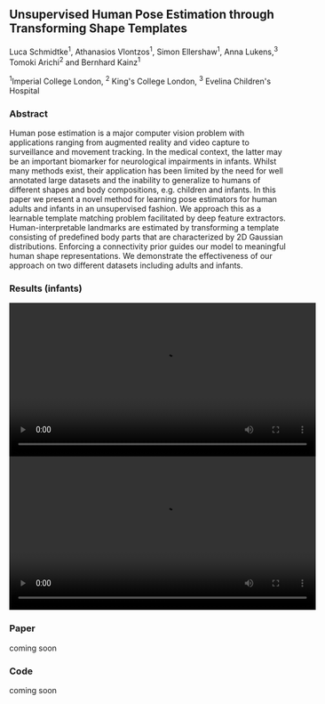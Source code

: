 ## Unsupervised Human Pose Estimation through Transforming Shape Templates
Luca Schmidtke<sup>1</sup>, Athanasios Vlontzos<sup>1</sup>, Simon Ellershaw<sup>1</sup>, Anna Lukens,<sup>3</sup> Tomoki Arichi<sup>2</sup> and Bernhard Kainz<sup>1</sup>

<sup>1</sup>Imperial College London, <sup>2</sup> King's College London, <sup>3</sup> Evelina Children's Hospital


  
### Abstract
Human pose estimation is a major computer vision problem with applications ranging from augmented reality and video capture to
surveillance and movement tracking. In the medical context, the latter may be an important biomarker for neurological impairments in
infants. Whilst many methods exist, their application has been limited by the need for well annotated large datasets and the inability to
generalize to humans of different shapes and body compositions, e.g. children and infants. In this paper we present a novel method for
learning pose estimators for human adults and infants in an unsupervised fashion. We approach this as a learnable template matching
problem facilitated by deep feature extractors. Human-interpretable landmarks are estimated by transforming a template consisting of
predefined body parts that are characterized by 2D Gaussian distributions. Enforcing a connectivity prior guides our model to meaningful
human shape representations. We demonstrate the effectiveness of our approach on two different datasets including adults and infants.

### Results (infants)
<video src="clip1.mp4" width="552" height="276" controls preload></video>  <video src="clip2.mp4" width="552" height="276" controls preload></video>

### Paper
coming soon

### Code
coming soon




